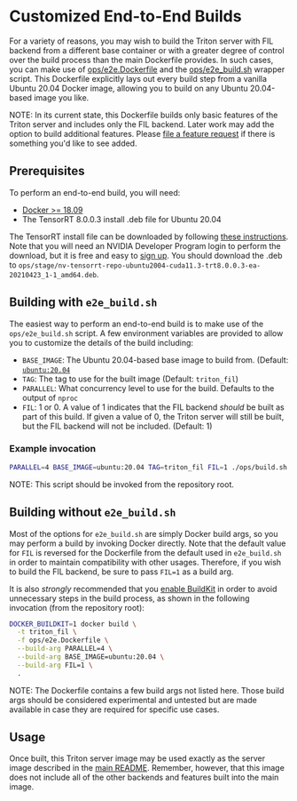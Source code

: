 <!--
# Copyright (c) 2021, NVIDIA CORPORATION. All rights reserved.
#
# Redistribution and use in source and binary forms, with or without
# modification, are permitted provided that the following conditions
# are met:
#  * Redistributions of source code must retain the above copyright
#    notice, this list of conditions and the following disclaimer.
#  * Redistributions in binary form must reproduce the above copyright
#    notice, this list of conditions and the following disclaimer in the
#    documentation and/or other materials provided with the distribution.
#  * Neither the name of NVIDIA CORPORATION nor the names of its
#    contributors may be used to endorse or promote products derived
#    from this software without specific prior written permission.
#
# THIS SOFTWARE IS PROVIDED BY THE COPYRIGHT HOLDERS ``AS IS'' AND ANY
# EXPRESS OR IMPLIED WARRANTIES, INCLUDING, BUT NOT LIMITED TO, THE
# IMPLIED WARRANTIES OF MERCHANTABILITY AND FITNESS FOR A PARTICULAR
# PURPOSE ARE DISCLAIMED.  IN NO EVENT SHALL THE COPYRIGHT OWNER OR
# CONTRIBUTORS BE LIABLE FOR ANY DIRECT, INDIRECT, INCIDENTAL, SPECIAL,
# EXEMPLARY, OR CONSEQUENTIAL DAMAGES (INCLUDING, BUT NOT LIMITED TO,
# PROCUREMENT OF SUBSTITUTE GOODS OR SERVICES; LOSS OF USE, DATA, OR
# PROFITS; OR BUSINESS INTERRUPTION) HOWEVER CAUSED AND ON ANY THEORY
# OF LIABILITY, WHETHER IN CONTRACT, STRICT LIABILITY, OR TORT
# (INCLUDING NEGLIGENCE OR OTHERWISE) ARISING IN ANY WAY OUT OF THE USE
# OF THIS SOFTWARE, EVEN IF ADVISED OF THE POSSIBILITY OF SUCH DAMAGE.
-->

# Customized End-to-End Builds

For a variety of reasons, you may wish to build the Triton server with FIL
backend from a different base container or with a greater degree of control
over the build process than the main Dockerfile provides. In such cases, you
can make use of
[ops/e2e.Dockerfile](https://github.com/wphicks/triton_fil_backend/blob/main/ops/e2e.Dockerfile)
and the
[ops/e2e_build.sh](https://github.com/wphicks/triton_fil_backend/blob/main/ops/e2e_build.sh)
wrapper script. This Dockerfile explicitly lays out every build step from a
vanilla Ubuntu 20.04 Docker image, allowing you to build on any Ubuntu
20.04-based image you like.

NOTE: In its current state, this Dockerfile builds only basic features of the
Triton server and includes only the FIL backend. Later work may add the option
to build additional features. Please [file a feature
request](https://github.com/wphicks/triton_fil_backend/issues) if there is
something you'd like to see added.

## Prerequisites
To perform an end-to-end build, you will need:

- [Docker >= 18.09](https://docs.docker.com/get-docker/)
- The TensorRT 8.0.0.3 install .deb file for Ubuntu 20.04

The TensorRT install file can be downloaded by following [these
instructions](https://docs.nvidia.com/deeplearning/tensorrt/install-guide/index.html#downloading).
Note that you will need an NVIDIA Developer Program login to perform the
download, but it is free and easy to [sign
up](https://developer.nvidia.com/developer-program). You should download the
.deb to
`ops/stage/nv-tensorrt-repo-ubuntu2004-cuda11.3-trt8.0.0.3-ea-20210423_1-1_amd64.deb`.

## Building with `e2e_build.sh`

The easiest way to perform an end-to-end build is to make use of the
`ops/e2e_build.sh` script. A few environment variables are provided to allow
you to customize the details of the build including:
- `BASE_IMAGE`: The Ubuntu 20.04-based base image to build from. (Default:
  [`ubuntu:20.04`](https://hub.docker.com/layers/ubuntu/library/ubuntu/20.04/images/sha256-1de4c5e2d8954bf5fa9855f8b4c9d3c3b97d1d380efe19f60f3e4107a66f5cae?context=explore)
- `TAG`: The tag to use for the built image (Default: `triton_fil`)
- `PARALLEL`: What concurrency level to use for the build. Defaults to the
  output of `nproc`
- `FIL`: 1 or 0. A value of 1 indicates that the FIL backend *should* be built
  as part of this build. If given a value of 0, the Triton server will still be
  built, but the FIL backend will not be included. (Default: 1)

### Example invocation
```bash
PARALLEL=4 BASE_IMAGE=ubuntu:20.04 TAG=triton_fil FIL=1 ./ops/build.sh
```
NOTE: This script should be invoked from the repository root.

## Building without `e2e_build.sh`
Most of the options for `e2e_build.sh` are simply Docker build args, so you may
perform a build by invoking Docker directly. Note that the default value for
`FIL` is reversed for the Dockerfile from the default used in `e2e_build.sh` in
order to maintain compatibility with other usages. Therefore, if you wish to
build the FIL backend, be sure to pass `FIL=1` as a build arg.

It is also *strongly* recommended that you [enable
BuildKit](https://docs.docker.com/develop/develop-images/build_enhancements/)
in order to avoid unnecessary steps in the build process, as shown in the
following invocation (from the repository root):

```bash
DOCKER_BUILDKIT=1 docker build \
  -t triton_fil \
  -f ops/e2e.Dockerfile \
  --build-arg PARALLEL=4 \
  --build-arg BASE_IMAGE=ubuntu:20.04 \
  --build-arg FIL=1 \
  .
```
NOTE: The Dockerfile contains a few build args not listed here. Those build
args should be considered experimental and untested but are made available in
case they are required for specific use cases.

## Usage
Once built, this Triton server image may be used exactly as the server image
described in the [main
README](https://github.com/wphicks/triton_fil_backend#running-the-server).
Remember, however, that this image does not include all of the other backends
and features built into the main image.
